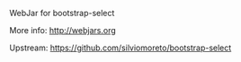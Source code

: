 WebJar for bootstrap-select

More info: http://webjars.org

Upstream: https://github.com/silviomoreto/bootstrap-select
